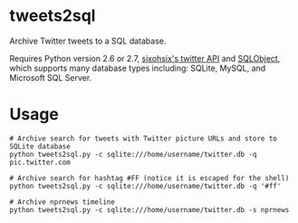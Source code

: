 tweets2sql
===========

Archive Twitter tweets to a SQL database.

Requires Python version 2.6 or 2.7, [sixohsix's twitter API](https://github.com/sixohsix/twitter) and [SQLObject](http://www.sqlobject.org/SQLObject.html), which supports many database types including: SQLite, MySQL, and Microsoft SQL Server.

Usage
=====

    # Archive search for tweets with Twitter picture URLs and store to SQLite database
    python tweets2sql.py -c sqlite:///home/username/twitter.db -q pic.twitter.com

    # Archive search for hashtag #FF (notice it is escaped for the shell)
    python tweets2sql.py -c sqlite:///home/username/twitter.db -q '#ff'

    # Archive nprnews timeline
    python tweets2sql.py -c sqlite:///home/username/twitter.db -s nprnews
